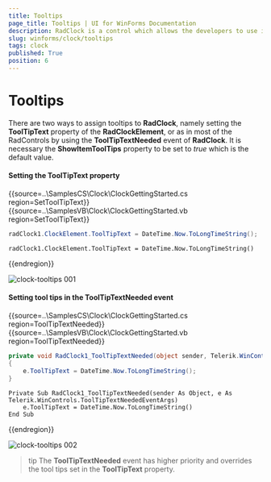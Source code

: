 ```yaml
---
title: Tooltips
page_title: Tooltips | UI for WinForms Documentation
description: RadClock is a control which allows the developers to use it in their applications to display time to the users.
slug: winforms/clock/tooltips
tags: clock
published: True
position: 6 
---
```


# Tooltips

There are two ways to assign tooltips to __RadClock__, namely setting the __ToolTipText__ property of the __RadClockElement__, or as in most of the RadControls by using the __ToolTipTextNeeded__ event of __RadClock__. It is necessary the __ShowItemToolTips__ property to be set to *true* which is the default value.

#### Setting the ToolTipText property

{{source=..\SamplesCS\Clock\ClockGettingStarted.cs region=SetToolTipText}} 
{{source=..\SamplesVB\Clock\ClockGettingStarted.vb region=SetToolTipText}}

````C#
radClock1.ClockElement.ToolTipText = DateTime.Now.ToLongTimeString();

````
````VB.NET
radClock1.ClockElement.ToolTipText = DateTime.Now.ToLongTimeString()

````

{{endregion}} 

![clock-tooltips 001](images/clock-tooltips001.png)

#### Setting tool tips in the ToolTipTextNeeded event

{{source=..\SamplesCS\Clock\ClockGettingStarted.cs region=ToolTipTextNeeded}} 
{{source=..\SamplesVB\Clock\ClockGettingStarted.vb region=ToolTipTextNeeded}}

````C#
private void RadClock1_ToolTipTextNeeded(object sender, Telerik.WinControls.ToolTipTextNeededEventArgs e)
{
    e.ToolTipText = DateTime.Now.ToLongTimeString();
}

````
````VB.NET
Private Sub RadClock1_ToolTipTextNeeded(sender As Object, e As Telerik.WinControls.ToolTipTextNeededEventArgs)
    e.ToolTipText = DateTime.Now.ToLongTimeString()
End Sub

````

{{endregion}} 

![clock-tooltips 002](images/clock-tooltips002.png)

>tip The __ToolTipTextNeeded__ event has higher priority and overrides the tool tips set in  the __ToolTipText__ property.


 


